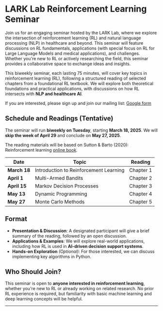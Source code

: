 # LARK Lab Reinforcement Learning Seminar

Join us for an engaging seminar hosted by the LARK Lab, where we explore the intersection of reinforcement learning (RL) and natural language processing (NLP) in healthcare and beyond. This seminar will feature discussions on RL fundamentals, applications (with special focus on RL for Large Language Models and medical applications), and challenges. Whether you're new to RL or actively researching the field, this seminar provides a collaborative space to exchange ideas and insights. 

This biweekly seminar, each lasting 75 minutes, will cover key topics in reinforcement learning (RL), following a structured reading of selected chapters from a foundational RL textbook. We will explore both theoretical foundations and practical applications, with discussions on how RL intersects with **NLP and healthcare AI**.

If you are interested, please sign up and join our mailing list: [Google form](https://forms.gle/m3k5it3nXaecAwXB8)




## **Schedule and Readings** (Tentative)
The seminar will run **biweekly on Tuesday**, starting **March 18, 2025**. We will **skip the week of April 29** and conclude on **May 27, 2025**.

The reading materials will be based on Sutton & Barto (2020): Reinforcement learning [online book](http://incompleteideas.net/book/RLbook2020.pdf). 

| **Date**        | **Topic**                                   | **Reading**                 |
|---------------|----------------------------------|------------------------------|
| **March 18**  | Introduction to Reinforcement Learning | Chapter 1 |
| **April 1**   | Multi-Armed Bandits | Chapter 2 |
| **April 15**  | Markov Decision Processes | Chapter 3 |
| **May 13**    | Dynamic Programming | Chapter 4 |
| **May 27**    | Monte Carlo Methods | Chapter 5 |

## **Format**
- **Presentation & Discussion**: A designated participant will give a brief summary of the reading, followed by an open discussion.
- **Applications & Examples**: We will explore real-world applications, including how RL is used in **AI-driven decision support systems**.
- **Hands-on Exploration** *(Optional)*: For those interested, we can discuss implementing key algorithms in Python.

## **Who Should Join?**
This seminar is open to **anyone interested in reinforcement learning**, whether you're new to RL or already working on related research. No prior RL experience is required, but familiarity with basic machine learning and deep learning concepts will be helpful.


---

